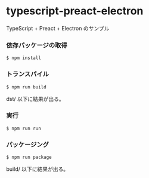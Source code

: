 typescript-preact-electron
===
TypeScript + Preact + Electron のサンプル

### 依存パッケージの取得

```
$ npm install
```

### トランスパイル

```
$ npm run build
```

dst/ 以下に結果が出る。

### 実行

```
$ npm run run
```

### パッケージング

```
$ npm run package
```

build/ 以下に結果が出る。
